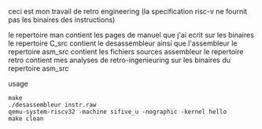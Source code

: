 ceci est mon travail de retro engineering (la specification risc-v ne fournit pas les binaires des instructions)

le repertoire man contient les pages de manuel que j'ai ecrit sur les binaires
le repertoire C_src contient le desassembleur ainsi que l'assembleur
le repertoire asm_src contient les fichiers sources assembleur
le repertoire retro contient mes analyses de retro-ingenieuring sur les binaires du repertoire asm_src

usage
```
make
./desassembleur instr.raw
qemu-system-riscv32 -machine sifive_u -nographic -kernel hello
make clean
```